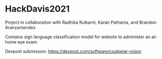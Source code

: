 # HackDavis2021
Project in collaboration with Radhika Kulkarni, Karan Pathania, and Brandon Aranzamendez.

Contains sign language classification model for website to administer an at-home eye exam.

Devpost submission: https://devpost.com/software/cookiejar-vision
